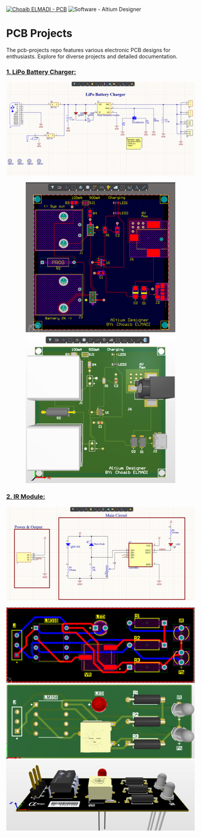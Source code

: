 [![Choaib ELMADI - PCB](https://img.shields.io/badge/Choaib_ELMADI-PCB-8800dd)](https://elmadichoaib.vercel.app) ![Software - Altium Designer](https://img.shields.io/badge/Software-Altium_Designer-2bd729)

# PCB Projects

The pcb-projects repo features various electronic PCB designs for enthusiasts. Explore for diverse projects and detailed documentation.

### [1. LiPo Battery Charger:](./LiPo%20Battery%20Charger/)

![Schematic](./LiPo%20Battery%20Charger/Images/schematic.png)

<div align="center">
  <img src="./LiPo%20Battery%20Charger/Images/2d-pcb.png" width="400" alt="2D PCB">
  <img src="./LiPo%20Battery%20Charger/Images/3d-pcb.png" width="400" alt="3D PCB">
</div>

### [2. IR Module:](./IR%20Module/)

![Schematic](./IR%20Module/Images/schematic.png)

<div align="center">
  <img src="./IR%20Module/Images/2d-pcb.png" alt="2D PCB">
  <img src="./IR%20Module/Images/3d-pcb.png" alt="3D PCB">
  <img src="./IR%20Module/Images/3d-pcb-final.png" alt="3D PCB">
</div>
